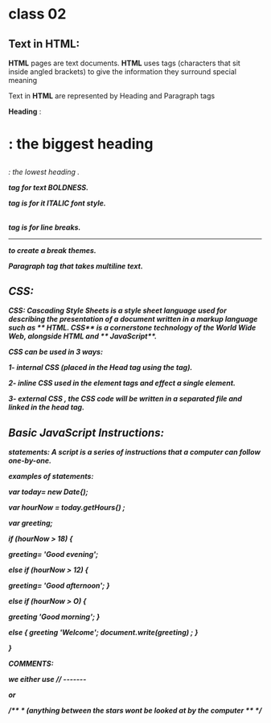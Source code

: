 # class 02

## Text in HTML:

**HTML** pages are text documents.
**HTML** uses tags (characters that sit inside angled
brackets) to give the information they surround special
meaning

Text in **HTML** are represented by Heading and Paragraph tags 

**Heading** :

<h1>: the biggest heading 

<h2>

<h3>

<h4>

<h5>

<h6>: the lowest heading .

<b> tag for text **BOLDNESS**.

<i> tag is for it *ITALIC* font style.

<br /> tag is for line breaks.

<hr /> to create a break themes.

<p> Paragraph tag that takes multiline text.



## CSS:

***CSS:*** **Cascading Style Sheets** is a style sheet language used for describing the presentation of a document written in a markup language such as ** HTML. CSS**  is a cornerstone technology of the World Wide Web, alongside HTML and ** JavaScript**. 


CSS can be used in 3 ways:

1- internal CSS (placed in the Head tag using the <style></style> tag).

2- inline CSS used in the element tags and effect a single element.

3- external CSS , the CSS code will be written in a separated file and linked in the head tag.



## Basic JavaScript Instructions:

**statements:** A script is a series of instructions that a computer can follow one-by-one. 


**examples of statements:**

var today= new Date{);

var hourNow = today.getHours{) ;

var greeting;

if (hourNow > 18) {

greeting= 'Good evening';

else if (hourNow > 12) {

greeting= 'Good afternoon';
}

else if (hourNow > O) {

greeting 'Good morning';
}

else {
greeting 'Welcome';
document.write(greeting) ; 
}

}



**COMMENTS:**

we either use  //  -------

or

 /** * (anything between the stars wont be looked at by the computer ** */

